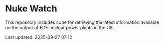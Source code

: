 # Nuke Watch

This repository includes code for retrieving the latest information available on the output of EDF nuclear power plants in the UK.

Last updated: 2025-09-27 07:12
